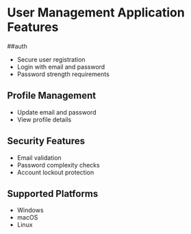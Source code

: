 # User Management Application Features

##auth
- Secure user registration
- Login with email and password
- Password strength requirements

## Profile Management
- Update email and password
- View profile details

## Security Features
- Email validation
- Password complexity checks
- Account lockout protection

## Supported Platforms
- Windows
- macOS
- Linux

